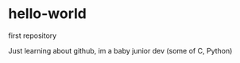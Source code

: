 # hello-world
first repository

Just learning about github, im a baby junior dev (some of C, Python)
